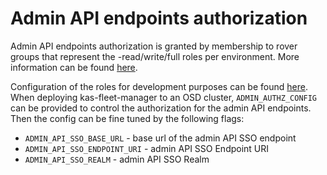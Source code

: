 # Admin API endpoints authorization
Admin API endpoints authorization is granted by membership to rover groups that represent the -read/write/full roles per environment. More information can be found [here](https://github.com/bf2fc6cc711aee1a0c2a/architecture/blob/main/_adr/88/index.adoc).

Configuration of the roles for development purposes can be found [here](../config/admin-authz-configuration.yaml). When deploying kas-fleet-manager to an OSD cluster, `ADMIN_AUTHZ_CONFIG` can be provided to control the authorization for the admin API endpoints. Then the config can be fine tuned by the following flags:

- `ADMIN_API_SSO_BASE_URL` - base url of the admin API SSO endpoint
- `ADMIN_API_SSO_ENDPOINT_URI` - admin API SSO Endpoint URI
- `ADMIN_API_SSO_REALM` - admin API SSO Realm
